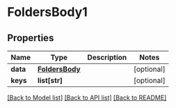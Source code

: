 # FoldersBody1

## Properties
Name | Type | Description | Notes
------------ | ------------- | ------------- | -------------
**data** | [**FoldersBody**](FoldersBody.md) |  | [optional] 
**keys** | **list[str]** |  | [optional] 

[[Back to Model list]](../README.md#documentation-for-models) [[Back to API list]](../README.md#documentation-for-api-endpoints) [[Back to README]](../README.md)

